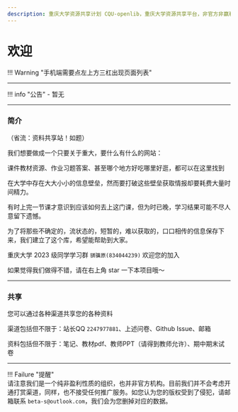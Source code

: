 ```yaml
---
description: 重庆大学资源共享计划 CQU-openlib，重庆大学资源共享平台，非官方非赢利组织，提供课件、教材pdf、各种杂项信息。
---
```


# 欢迎  
!!! Warning "手机端需要点左上方三杠出现页面列表"  

---
!!! info "公告"
    - 暂无

---

### 简介
<!--点击 [我想打分 / 评价](https://www.wjx.cn/vm/PdaMJZ4.aspx#) 可以做出一份贡献

您可以用这个问卷进行课程、老师的打分和评论（可选），也可以向我们提出要求，对应位置还会放上您的昵称哦（当然，这也可选）-->

（省流：资料共享站！如题）  

我们想要做成一个只要关于重大，要什么有什么的网站：  

课件教材资源、作业习题答案、甚至哪个地方好吃哪里好逛，都可以在这里找到  

在大学中存在大大小小的信息壁垒，然而要打破这些壁垒获取情报却要耗费大量时间精力。  

有时上完一节课才意识到应该如何去上这门课，但为时已晚，学习结果可能不尽人意留下遗憾。  

为了将那些不确定的，流状态的，短暂的，难以获取的，口口相传的信息保存下来，我们建立了这个库，希望能帮助到大家。  

重庆大学 2023 级同学学习群 `骐骥原(834044239)` 欢迎您的加入  

如果觉得我们做得不错，请在右上角 star 一下本项目哦～  

---

### 共享
您可以通过各种渠道共享您的各种资料  

渠道包括但不限于：站长QQ `2247977881`、上述问卷、Github Issue、邮箱  

资料包括但不限于：笔记、教材pdf、教师PPT（请得到教师允许）、期中期末试卷  

---
!!! Failure "提醒"  
    请注意我们是一个纯非盈利性质的组织，也并非官方机构。目前我们并不会考虑开通打赏渠道，同样，也不接受任何推广服务。如您认为您的版权受到了侵犯，请邮箱联系 `beta-s@outlook.com`，我们会为您删掉对应的数据。  
